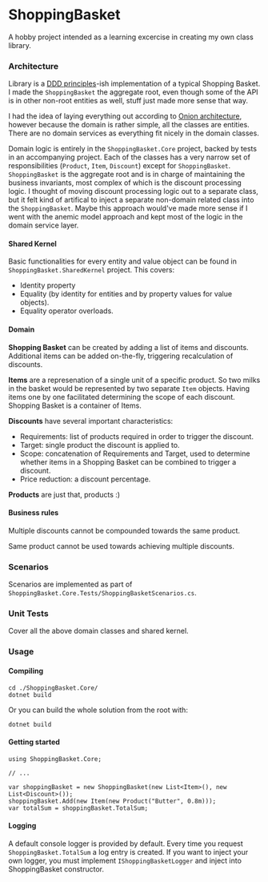 # ShoppingBasket

A hobby project intended as a learning excercise in creating my own class library.

### Architecture

Library is a [DDD principles](https://dddcommunity.org/library/vernon_2011/)-ish implementation of a typical Shopping Basket. I made the `ShoppingBasket` the aggregate root, even though some of the API is in other non-root entities as well, stuff just made more sense that way.

I had the idea of laying everything out according to [Onion architecture](https://jeffreypalermo.com/2008/07/the-onion-architecture-part-1/), however because the domain is rather simple, all the classes are entities. There are no domain services as everything fit nicely in the domain classes.

Domain logic is entirely in the `ShoppingBasket.Core` project, backed by tests in an accompanying project. Each of the classes has a very narrow set of responsibilities (`Product`, `Item`, `Discount`) except for `ShoppingBasket`. `ShoppingBasket` is the aggregate root and is in charge of maintaining the business invariants, most complex of which is the discount processing logic. I thought of moving discount processing logic out to a separate class, but it felt kind of artifical to inject a separate non-domain related class into the `ShoppingBasket`. Maybe this approach would've made more sense if I went with the anemic model approach and kept most of the logic in the domain service layer.

#### Shared Kernel

Basic functionalities for every entity and value object can be found in `ShoppingBasket.SharedKernel` project. This covers:

- Identity property
- Equality (by identity for entities and by property values for value objects).
- Equality operator overloads.

#### Domain

**Shopping Basket** can be created by adding a list of items and discounts. Additional items can be added on-the-fly, triggering recalculation of discounts.

**Items** are a represenation of a single unit of a specific product. So two milks in the basket would be represented by two separate `Item` objects. Having items one by one facilitated determining the scope of each discount. Shopping Basket is a container of Items.

**Discounts** have several important characteristics:

- Requirements: list of products required in order to trigger the discount.
- Target: single product the discount is applied to.
- Scope: concatenation of Requirements and Target, used to determine whether items in a Shopping Basket can be combined to trigger a discount.
- Price reduction: a discount percentage.

**Products** are just that, products :)

#### Business rules

Multiple discounts cannot be compounded towards the same product.

Same product cannot be used towards achieving multiple discounts.

### Scenarios

Scenarios are implemented as part of `ShoppingBasket.Core.Tests/ShoppingBasketScenarios.cs`.

### Unit Tests

Cover all the above domain classes and shared kernel.

### Usage

#### Compiling

    cd ./ShoppingBasket.Core/
    dotnet build

Or you can build the whole solution from the root with:

    dotnet build

#### Getting started

    using ShoppingBasket.Core;

    // ...

    var shoppingBasket = new ShoppingBasket(new List<Item>(), new List<Discount>());
    shoppingBasket.Add(new Item(new Product("Butter", 0.8m)));
    var totalSum = shoppingBasket.TotalSum;

#### Logging

A default console logger is provided by default. Every time you request `ShoppingBasket.TotalSum` a log entry is created.
If you want to inject your own logger, you must implement `IShoppingBasketLogger` and inject into ShoppingBasket constructor.
